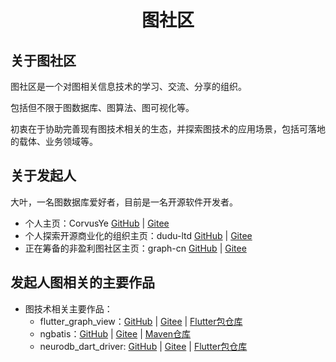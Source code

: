 <h1 align=center>图社区</h1>

## 关于图社区
图社区是一个对图相关信息技术的学习、交流、分享的组织。

包括但不限于图数据库、图算法、图可视化等。

初衷在于协助完善现有图技术相关的生态，并探索图技术的应用场景，包括可落地的载体、业务领域等。

## 关于发起人
大叶，一名图数据库爱好者，目前是一名开源软件开发者。
- 个人主页：CorvusYe [GitHub](https://github.com/CorvusYe) | [Gitee](https://gitee.com/CorvusYe)
- 个人探索开源商业化的组织主页：dudu-ltd [GitHub](https://github.com/dudu-ltd) | [Gitee](https://gitee.com/dudu-ltd)
- 正在筹备的非盈利图社区主页：graph-cn [GitHub](https://github.com/graph-cn) | [Gitee](https://gitee.com/graph-cn)

## 发起人图相关的主要作品
- 图技术相关主要作品：
  - flutter_graph_view：[GitHub](https://github.com/dudu-ltd/flutter_graph_view) | [Gitee](https://gitee.com/dudu-ltd/flutter_graph_view) | [Flutter包仓库](https://pub.flutter-io.cn/packages/flutter_graph_view)
  - ngbatis：[GitHub](https://github.com/nebula-contrib/ngbatis) | [Gitee](https://gitee.com/CorvusYe/ngbatis) | [Maven仓库](https://central.sonatype.com/artifact/org.nebula-contrib/ngbatis)
  - neurodb_dart_driver: [GitHub](https://github.com/graph-cn/neurodb_dart_driver) | [Gitee](https://gitee.com/graph-cn/neurodb_dart_driver) | [Flutter包仓库](https://pub.flutter-io.cn/packages/neurodb_dart_driver)
